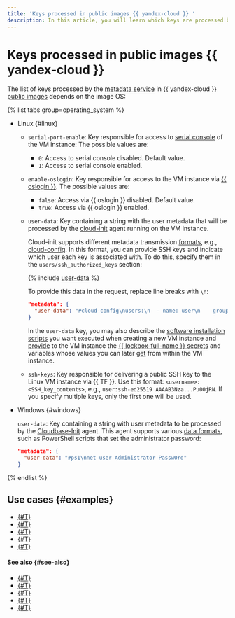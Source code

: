 ```yaml
---
title: 'Keys processed in public images {{ yandex-cloud }} '
description: In this article, you will learn which keys are processed by the metadata service in public VM instance images in {{ yandex-cloud }}.
---
```


# Keys processed in public images {{ yandex-cloud }}

The list of keys processed by the [metadata service](../vm-metadata.md) in {{ yandex-cloud }} [public images](../image.md) depends on the image OS:

{% list tabs group=operating_system %}

- Linux {#linux}

  * `serial-port-enable`: Key responsible for access to [serial console](../../operations/serial-console/index.md) of the VM instance: The possible values are:
      * `0`: Access to serial console disabled. Default value.
      * `1`: Access to serial console enabled.
  * `enable-oslogin`: Key responsible for access to the VM instance via [{{ oslogin }}](../../operations/vm-connect/os-login.md). The possible values are:
      * `false`: Access via {{ oslogin }} disabled. Default value.
      * `true`: Access via {{ oslogin }} enabled.
  * `user-data`: Key containing a string with the user metadata that will be processed by the [cloud-init](https://cloudinit.readthedocs.io/en/latest/index.html) agent running on the VM instance.

      Cloud-init supports different metadata transmission [formats](https://cloudinit.readthedocs.io/en/latest/topics/format.html), e.g., [cloud-config](https://cloudinit.readthedocs.io/en/latest/topics/examples.html). In this format, you can provide SSH keys and indicate which user each key is associated with. To do this, specify them in the `users/ssh_authorized_keys` section:

      {% include [user-data](../../../_includes/compute/user-data.md) %}

      To provide this data in the request, replace line breaks with `\n`:

      ```json
      "metadata": {
        "user-data": "#cloud-config\nusers:\n  - name: user\n    groups: sudo\n    shell: /bin/bash\n    sudo: 'ALL=(ALL) NOPASSWD:ALL'\n    ssh_authorized_keys:\n      - ssh-ed25519 AAAAB3Nza......OjbSMRX user@example.com\n      - ssh-ed25519 AAAAB3Nza...Pu00jRN"
      }
      ```

      In the `user-data` key, you may also describe the [software installation scripts](../../operations/vm-create/create-with-cloud-init-scripts.md#examples) you want executed when creating a new VM instance and [provide](../../operations/vm-create/create-with-lockbox-secret.md) to the VM instance the [{{ lockbox-full-name }} secrets](../../../lockbox/concepts/secret.md) and variables whose values you can later [get](../metadata/accessing-metadata.md#internal-access) from within the VM instance.

  * `ssh-keys`: Key responsible for delivering a public SSH key to the Linux VM instance via {{ TF }}. Use this format: `<username>:<SSH_key_contents>`, e.g., `user:ssh-ed25519 AAAAB3Nza...Pu00jRN`. If you specify multiple keys, only the first one will be used.

- Windows {#windows}

  `user-data`: Key containing a string with user metadata to be processed by the [Cloudbase-Init](https://cloudbase.it/cloudbase-init/) agent. This agent supports various [data formats](https://cloudbase-init.readthedocs.io/en/latest/userdata.html), such as PowerShell scripts that set the administrator password:

  ```json
  "metadata": {
    "user-data": "#ps1\nnet user Administrator Passw0rd"
  }
  ```

{% endlist %}

## Use cases {#examples}

* [{#T}](../../tutorials/rds-gw.md)
* [{#T}](../../tutorials/coi-with-terraform.md)
* [{#T}](../../../tutorials/archive/vm-with-backup-policy/index.md)
* [{#T}](../../../tutorials/routing/multi-folder-vpc.md)
* [{#T}](../../../tutorials/infrastructure-management/run-docker-on-vm/index.md)

#### See also {#see-also}

* [{#T}](../vm-metadata.md)
* [{#T}](./directories.md)
* [{#T}](./sending-metadata.md)
* [{#T}](./accessing-metadata.md)
* [{#T}](./identity-document.md)